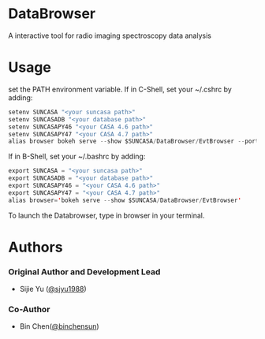 # DataBrowser
A interactive tool for radio imaging spectroscopy data analysis

# Usage
set the PATH environment variable.
If in C-Shell, set your ~/.cshrc by adding:

```swift
setenv SUNCASA "<your suncasa path>"
setenv SUNCASADB "<your database path>"
setenv SUNCASAPY46 "<your CASA 4.6 path>"
setenv SUNCASAPY47 "<your CASA 4.7 path>"
alias browser bokeh serve --show $SUNCASA/DataBrowser/EvtBrowser --port `netstat -atn | awk ' /tcp/ {printf("%s\\\\\\\\\\\\\\\\n",substr($4,index($4,":")+1,length($4) )) }' | sed -e "s/://g" | sort -rnu | awk '{array [$1] = $1} END {i=32768; again=1; while (again == 1) {if (array[i] == i) {i=i+1} else {print i; again=0}}}'`
```

If in B-Shell, set your ~/.bashrc by adding:
```swift
export SUNCASA = "<your suncasa path>"
export SUNCASADB = "<your database path>"
export SUNCASAPY46 = "<your CASA 4.6 path>"
export SUNCASAPY47 = "<your CASA 4.7 path>"
alias browser='bokeh serve --show $SUNCASA/DataBrowser/EvtBrowser'
```

To launch the Databrowser, type in browser in your terminal.

# Authors
### Original Author and Development Lead
- Sijie Yu ([@sjyu1988](https://github.com/sjyu1988))

### Co-Author
- Bin Chen([@binchensun](https://github.com/binchensun))
